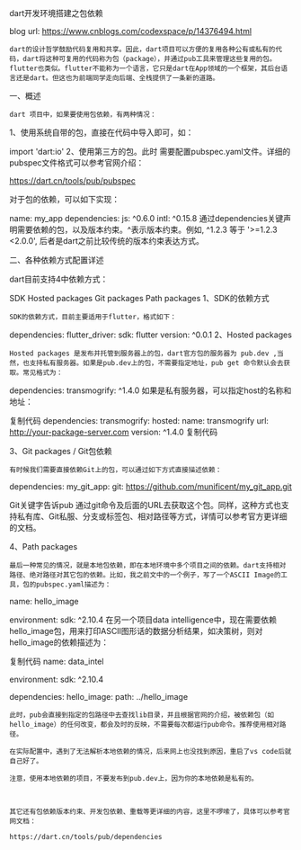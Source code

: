 dart开发环境搭建之包依赖

blog url: https://www.cnblogs.com/codexspace/p/14376494.html

    dart的设计哲学鼓励代码复用和共享。因此，dart项目可以方便的复用各种公有或私有的代码，dart将这种可复用的代码称为包（package），并通过pub工具来管理这些复用的包。flutter也类似。flutter不能称为一个语言，它只是dart在App领域的一个框架，其后台语言还是dart。但这也为前端同学走向后端、全栈提供了一条新的道路。

一、概述

    dart 项目中，如果要使用包依赖，有两种情况：

1、使用系统自带的包，直接在代码中导入即可，如：

import 'dart:io'
2、使用第三方的包。此时 需要配置pubspec.yaml文件。详细的pubspec文件格式可以参考官网介绍：

https://dart.cn/tools/pub/pubspec

对于包的依赖，可以如下实现： 

name: my_app
dependencies:
  js: ^0.6.0
  intl: ^0.15.8
     通过dependencies关键声明需要依赖的包，以及版本约束。^表示版本约束。例如, ^1.2.3 等于 '>=1.2.3 <2.0.0', 后者是dart之前比较传统的版本约束表达方式。

二、各种依赖方式配置详述

dart目前支持4中依赖方式：

SDK
Hosted packages
Git packages
Path packages
1、SDK的依赖方式

    SDK的依赖方式，目前主要适用于flutter，格式如下：

dependencies:
  flutter_driver:
    sdk: flutter
    version: ^0.0.1
2、Hosted packages

    Hosted packages 是发布并托管到服务器上的包，dart官方包的服务器为 pub.dev ,当然，也支持私有服务器。如果是pub.dev上的包，不需要指定地址，pub get 命令默认会去获取。常见格式为：

dependencies:
  transmogrify: ^1.4.0
 如果是私有服务器，可以指定host的名称和地址：

 

复制代码
dependencies:
  transmogrify:
    hosted:
      name: transmogrify
      url: http://your-package-server.com
    version: ^1.4.0
复制代码
 

3、Git packages / Git包依赖

    有时候我们需要直接依赖Git上的包，可以通过如下方式直接描述依赖：

 

dependencies:
  my_git_app:
    git: https://github.com/munificent/my_git_app.git
 

Git关键字告诉pub 通过git命令及后面的URL去获取这个包。同样，这种方式也支持私有库、Git私服、分支或标签包、相对路径等方式，详情可以参考官方更详细的文档。

4、Path packages

    最后一种常见的情况，就是本地包依赖，即在本地环境中多个项目之间的依赖。dart支持相对路径、绝对路径对其它包的依赖。比如，我之前文中的一个例子，写了一个ASCII Image的工具，包的pubspec.yaml描述为：

name: hello_image

environment:
  sdk: ^2.10.4
    在另一个项目data intelligence中，现在需要依赖hello_image包，用来打印ASCII图形话的数据分析结果，如决策树，则对hello_image的依赖描述为：

复制代码
name: data_intel

environment:
  sdk: ^2.10.4

dependencies:
  hello_image:
    path: ../hello_image

    此时，pub会直接到指定的包路径中去查找lib目录，并且根据官网的介绍，被依赖包（如hello_image）的任何改变，都会及时的反映，不需要每次都运行pub命令。推荐使用相对路径。

    在实际配置中，遇到了无法解析本地依赖的情况，后来网上也没找到原因，重启了vs code后就自己好了。

    注意，使用本地依赖的项目，不要发布到pub.dev上，因为你的本地依赖是私有的。

 

    其它还有包依赖版本约束、开发包依赖、重载等更详细的内容，这里不啰嗦了，具体可以参考官网文档：

    https://dart.cn/tools/pub/dependencies